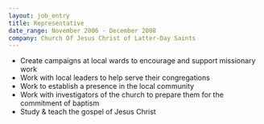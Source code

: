 ```yaml
---
layout: job_entry
title: Representative
date_range: November 2006 - December 2008
company: Church Of Jesus Christ of Latter-Day Saints
---
```

* Create campaigns at local wards to encourage and support missionary work
* Work with local leaders to help serve their congregations
* Work to establish a presence in the local community
* Work with investigators of the church to prepare them for the commitment of baptism
* Study & teach the gospel of Jesus Christ
